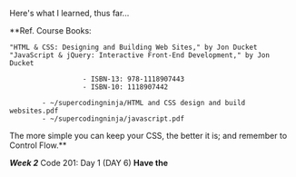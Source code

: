 Here's what I learned, thus far...

  **Ref. Course Books:

    "HTML & CSS: Designing and Building Web Sites," by Jon Ducket
    "JavaScript & jQuery: Interactive Front-End Development," by Jon Ducket

                      - ISBN-13: 978-1118907443
                      - ISBN-10: 1118907442

            - ~/supercodingninja/HTML and CSS design and build websites.pdf
            - ~/supercodingninja/javascript.pdf

  The more simple you can keep your CSS, the better it is; and remember to Control Flow.**

***Week 2***
Code 201: Day 1 (DAY 6)
  **Have the <script> test.js before app.js in your HTML: because test.js will always try to run before app.js; and it will create errors if you do not run before.**
  - your code style should ALWAYS be readable.
  - your code style should inflect the style of the team.
  -when you want put a conjuction or any character that you want JavaScript to ignore, just put a \ before the character.

  **Test Driven Development (TDD)** is very important: write the code that you first want o pass; and then the behavior that you want to pass.

  **Behavior Driven Development (BDD)**

  There is no absolute truth to coding- it'shere is no absolute truth to coding is like finding out Santa Clause isn't real. like finding out Santa Clause isn't real.

  **Article of Domain**
    - Understanding the Problem Domain is The Hardest Part of Programming.
      a. It takes practice
      b.  ref. https://simpleprogrammer.com/2013/07/15/understanding-the-problem-domain-is-the-hardest-part-of-programming/

  **Functions, Objects, and Methods**
  *Example*
  var Maddie = {
    nickname: 'Maddie',
    givenName: 'Madeline',
    personality: ['fun', 'helpful', 'awesome',],
    greeting: function() {
      console.log('Hi, my name is ' + this givenName + ' but you can call me Maddy.')
      }
  }

  **The Document Object Model**
- When we talk about Domain Modeling, we talk about the attributes of domain modeling; then, the behavior, etc.
- Ch. 5 in JS book.

**Learn to implement Math.Randoms Numbers**
- it will return a zero; but never a return a 1. ref. https://developer.mozilla.org/en-US/docs/Web/JavaScript/Reference/Global_Objects/Math/random "Return value a floating-point, pseudo-random number between 0 (inclusive) and 1 (exclusive)."
